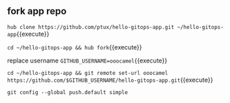 ## fork app repo

`hub clone https://github.com/ptux/hello-gitops-app.git ~/hello-gitops-app`{{execute}}

`cd ~/hello-gitops-app && hub fork`{{execute}}

replace username
`GITHUB_USERNAME=ooocamel`{{execute}}

`cd ~/hello-gitops-app && git remote set-url ooocamel https://github.com/$GITHUB_USERNAME/hello-gitops-app.git`{{execute}}

`git config --global push.default simple`
